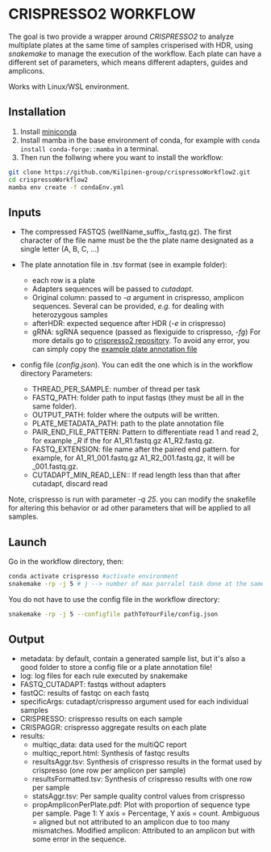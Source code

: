 # CRISPRESSO2 WORKFLOW #

The goal is two provide a wrapper around *CRISPRESSO2* to analyze multiplate plates at the same time of samples crisperised with HDR, using *snakemake* to manage the execution of the workflow.
Each plate can have a different set of parameters, which means different adapters, guides and amplicons.

Works with Linux/WSL environment.

## Installation

1. Install [miniconda](https://docs.anaconda.com/free/miniconda/index.html)
2. Install mamba in the base environment of conda, for example with 
```conda install conda-forge::mamba``` in a terminal.
3. Then run the follwing where you want to install the workflow:

```bash
git clone https://github.com/Kilpinen-group/crispressoWorkflow2.git
cd crispressoWorkflow2
mamba env create -f condaEnv.yml
```

## Inputs
- The compressed FASTQS (wellName_suffix_.fastq.gz). The first character of the file name must be the the plate name designated as a single letter (A, B, C, ...)
- The plate annotation file in .tsv format (see in example folder):
    - each row is a plate
    - Adapters sequences will be passed to *cutadapt*.
    - Original column: passed to *-a* argument in crispresso, amplicon sequences. Several can be provided, *e.g.* for dealing with heterozygous samples
    - afterHDR: expected sequence after HDR (*-e* in crispresso)
    - gRNA: sgRNA sequence (passed as flexiguide to crispresso, *-fg*)
    For more details go to [crispresso2 repository](https://github.com/pinellolab/CRISPResso2).
    To avoid any error, you can simply copy the [example plate annotation file](https://github.com/Kilpinen-group/crispressoWorkflow2/blob/main/example/plateAnnotCrispresso.tsv)
    
- config file (*config.json*). You can edit the one which is in the workflow directory
    Parameters:
    - THREAD_PER_SAMPLE: number of thread per task
	- FASTQ_PATH: folder path to input fastqs (they must be all in the same folder).
	- OUTPUT_PATH: folder where the outputs will be written.
	- PLATE_METADATA_PATH: path to the plate annotation file
	- PAIR_END_FILE_PATTERN: Pattern to differentiate read 1 and read 2, for example *_R* if the for A1_R1.fastq.gz A1_R2.fastq.gz.
	- FASTQ_EXTENSION: file name after the paired end pattern. for example, for A1_R1_001.fastq.gz A1_R2_001.fastq.gz, it will be _001.fastq.gz.
	- CUTADAPT_MIN_READ_LEN:: If read length less than that after cutadapt, discard read

Note, crispresso is run with parameter *-q 25*. you can modify the snakefile for altering this behavior or ad other parameters that will be applied to all samples.

## Launch
Go in the workflow directory, then:
 
```bash
conda activate crispresso #activate environment
snakemake -rp -j 5 # j --> number of max parralel task done at the same time
```

You do not have to use the config file in the workflow directory:
```bash
snakemake -rp -j 5 --configfile pathToYourFile/config.json
```

## Output

- metadata: by default, contain a generated sample list, but it's also a good folder to store a config file or a plate annotation file!
- log: log files for each rule executed by snakemake
- FASTQ_CUTADAPT: fastqs without adapters
- fastQC: results of fastqc on each fastq
- specificArgs: cutadapt/crispresso argument used for each individual samples
- CRISPRESSO: crispresso results on each sample
- CRISPAGGR: crispresso aggregate results on each plate
- results:
    - multiqc_data: data used for the multiQC report
    - multiqc_report.html: Synthesis of fastqc results
    - resultsAggr.tsv: Synthesis of crispresso results in the format used by crispresso (one row per amplicon per sample)
    - resultsFormatted.tsv: Synthesis of crispresso results with one row per sample
    - statsAggr.tsv: Per sample quality control values from crispresso
    - propAmpliconPerPlate.pdf: Plot with proportion of sequence type per sample. Page 1: Y axis = Percentage,  Y axis = count. Ambiguous = aligned but not attributed to an amplicon due to too many mismatches. Modified amplicon: Attributed to an amplicon but with some error in the sequence.

